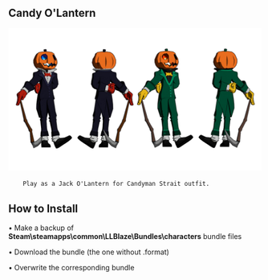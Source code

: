 ## Candy O'Lantern
![](Workfiles/Render.png)

		Play as a Jack O'Lantern for Candyman Strait outfit.
		
## How to Install
• Make a backup of **Steam\steamapps\common\LLBlaze\Bundles\characters** bundle files

• Download the bundle (the one without .format)

• Overwrite the corresponding bundle
